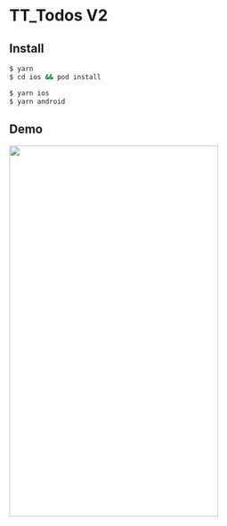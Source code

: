# TT_Todos V2


## Install

```bash
$ yarn
$ cd ios && pod install

$ yarn ios
$ yarn android
```

## Demo

<img src="./demo.gif" height="667" width="375" />

